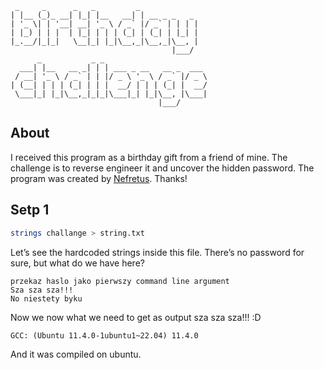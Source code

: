 ```
 _     _      _   _         _             
| |__ (_)_ __| |_| |__   __| | __ _ _   _ 
| '_ \| | '__| __| '_ \ / _` |/ _` | | | |
| |_) | | |  | |_| | | | (_| | (_| | |_| |
|_.__/|_|_|   \__|_| |_|\__,_|\__,_|\__, |
                                    |___/ 
      _           _ _                       
  ___| |__   __ _| | | ___ _ __   __ _  ___ 
 / __| '_ \ / _` | | |/ _ \ '_ \ / _` |/ _ \
| (__| | | | (_| | | |  __/ | | | (_| |  __/
 \___|_| |_|\__,_|_|_|\___|_| |_|\__, |\___|
                                 |___/      
```

## About

I received this program as a birthday gift from a friend of mine. The challenge is to reverse engineer it and uncover the hidden password. The program was created by [Nefretus](https://github.com/Nefretus). Thanks!

## Setp 1

```bash
strings challange > string.txt
```

Let’s see the hardcoded strings inside this file. There’s no password for sure, but what do we have here?

```
przekaz haslo jako pierwszy command line argument 
Sza sza sza!!!
No niestety byku
```

Now we now what we need to get as output sza sza sza!!! :D

```
GCC: (Ubuntu 11.4.0-1ubuntu1~22.04) 11.4.0
```

And it was compiled on ubuntu.